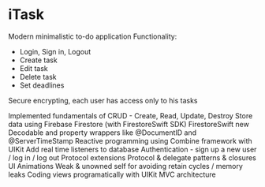 # iTask

Modern minimalistic to-do application 
Functionality:
- Login, Sign in, Logout
- Create task
- Edit task
- Delete task
- Set deadlines

Secure encrypting, each user has access only to his tasks

Implemented fundamentals of CRUD - Create, Read, Update, Destroy
Store data using Firebase Firestore (with FirestoreSwift SDK)
FirestoreSwift new Decodable and property wrappers like @DocumentID and @ServerTimeStamp
Reactive programming using Combine framework with UIKit
Add real time listeners to database
Authentication - sign up a new user / log in / log out
Protocol extensions
Protocol & delegate patterns & closures
UI Animations
Weak & unowned self for avoiding retain cycles / memory leaks
Coding views programatically with UIKit
MVC architecture 
